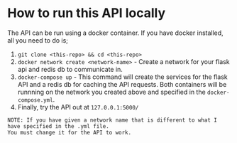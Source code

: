 # How to run this API locally

The API can be run using a docker container. If you have docker installed, all you need to do is;
1. `git clone <this-repo> && cd <this-repo>`
2. `docker network create <network-name>` - Create a network for your flask api and redis db to communicate in.
3. `docker-compose up` -  This command will create the services for the flask API and a redis db for caching the API requests. Both containers will be runnning on the network you created above and specified in the `docker-compose.yml`.
4. Finally, try the API out at `127.0.0.1:5000/`

```
NOTE: If you have given a network name that is different to what I have specified in the .yml file. 
You must change it for the API to work.
```
